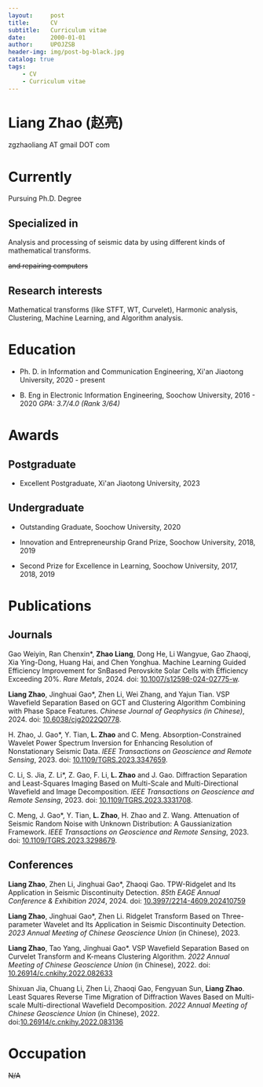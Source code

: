 ```yaml
---
layout:     post
title:      CV
subtitle:   Curriculum vitae
date:       2000-01-01
author:     UPOJZSB
header-img: img/post-bg-black.jpg
catalog: true
tags:
    - CV
    - Curriculum vitae
---
```


# Liang Zhao (赵亮)

zgzhaoliang AT gmail DOT com

# Currently

Pursuing Ph.D. Degree

## Specialized in

Analysis and processing of seismic data by using different kinds of mathematical transforms.

~~and repairing computers~~

## Research interests

Mathematical transforms (like STFT, WT, Curvelet), Harmonic analysis, Clustering, Machine Learning, and Algorithm analysis.

# Education

- Ph. D. in Information and Communication Engineering, Xi'an Jiaotong University, 2020 - present

- B. Eng in Electronic Information Engineering, Soochow University, 2016 - 2020 *GPA: 3.7/4.0 (Rank 3/64)*

# Awards

## Postgraduate

- Excellent Postgraduate, Xi'an Jiaotong University, 2023

## Undergraduate

- Outstanding Graduate, Soochow University, 2020

- Innovation and Entrepreneurship Grand Prize, Soochow University, 2018, 2019

- Second Prize for Excellence in Learning, Soochow University, 2017, 2018, 2019

# Publications

## Journals

Gao Weiyin, Ran Chenxin\*, **Zhao Liang**, Dong He,  Li Wangyue, Gao Zhaoqi, Xia Ying-Dong, Huang Hai, and Chen Yonghua. Machine Learning Guided Efficiency Improvement for SnBased Perovskite Solar Cells with Efficiency Exceeding 20%. *Rare Metals*, 2024. doi: [10.1007/s12598-024-02775-w](https://doi.org/10.1007/s12598-024-02775-w).

**Liang Zhao**, Jinghuai Gao\*, Zhen Li, Wei Zhang, and Yajun Tian. VSP Wavefield Separation Based on GCT and Clustering Algorithm Combining with Phase Space Features. *Chinese Journal of Geophysics (in Chinese)*, 2024. doi: [10.6038/cjg2022Q0778](https://doi.org/10.6038/cjg2022Q0778).


H. Zhao, J. Gao\*, Y. Tian, **L. Zhao** and C. Meng. Absorption-Constrained Wavelet Power Spectrum Inversion for Enhancing Resolution of Nonstationary Seismic Data. *IEEE Transactions on Geoscience and Remote Sensing*, 2023. doi: [10.1109/TGRS.2023.3347659](https://doi.org/10.1109/TGRS.2023.3347659).


C. Li, S. Jia, Z. Li\*, Z. Gao, F. Li, **L. Zhao** and J. Gao. Diffraction Separation and Least-Squares Imaging Based on Multi-Scale and Multi-Directional Wavefield and Image Decomposition. *IEEE Transactions on Geoscience and Remote Sensing*, 2023. doi: [10.1109/TGRS.2023.3331708](https://doi.org/10.1109/TGRS.2023.3331708).


C. Meng, J. Gao\*, Y. Tian, **L. Zhao**, H. Zhao and Z. Wang. Attenuation of Seismic Random Noise with Unknown Distribution: A Gaussianization Framework. *IEEE Transactions on Geoscience and Remote Sensing*, 2023. doi: [10.1109/TGRS.2023.3298679](https://doi.org/10.1109/TGRS.2023.3298679).


## Conferences

**Liang Zhao**, Zhen Li, Jinghuai Gao\*, Zhaoqi Gao. TPW-Ridgelet and Its Application in Seismic Discontinuity Detection. *85th EAGE Annual Conference & Exhibition 2024*, 2024. doi: [10.3997/2214-4609.202410759](https://doi.org/10.3997/2214-4609.202410759)

**Liang Zhao**, Jinghuai Gao\*, Zhen Li. Ridgelet Transform Based on Three-parameter Wavelet and Its Application in Seismic Discontinuity Detection. *2023 Annual Meeting of Chinese Geoscience Union* (in Chinese), 2023.

**Liang Zhao**, Tao Yang, Jinghuai Gao\*. VSP Wavefield Separation Based on Curvelet Transform and K-means Clustering Algorithm. *2022 Annual Meeting of Chinese Geoscience Union* (in Chinese), 2022. doi: [10.26914/c.cnkihy.2022.082633](https://kns.cnki.net/kcms2/article/abstract?v=JhhVyKSVrEjmNnO2xihevKPc6KavGOF8Xbn1ul6uQU_zsosiSuj4a6R4BvNjaujw95brhhn54ITpW32q77i7po5CFU5C0RJWfg78ooQ_8oa_a5J0oabTxvFODJqNDa7OAfE2jbLdI1U3ySIFah3BfQ==&uniplatform=NZKPT&language=CHS)

Shixuan Jia, Chuang Li, Zhen Li, Zhaoqi Gao, Fengyuan Sun, **Liang Zhao**. Least Squares Reverse Time Migration of Diffraction Waves Based on Multi-scale Multi-directional Wavefield Decomposition. *2022 Annual Meeting of Chinese Geoscience Union* (in Chinese), 2022. doi:[10.26914/c.cnkihy.2022.083136](https://kns.cnki.net/kcms2/article/abstract?v=WdAl4K16JyUlEwifHRET9xSrXptQrBhoG0dTpo1RtRq-xAmCD6RygLqxWqAtqWi5UlHvoshHRW2NIGlrfEzcB6uFAMwC32x2GqrHkaFZCq_zULuyptpwjD0VLzZvLZXo7Sd4inHpBPHCv9MGfmBL-g==&uniplatform=NZKPT&language=CHS)


# Occupation

~~N/A~~
